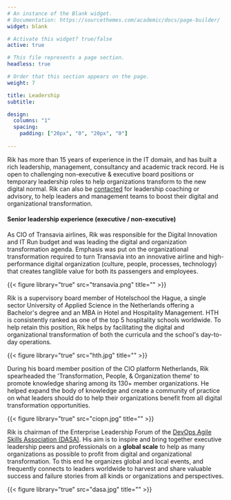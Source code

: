 ```yaml
---
# An instance of the Blank widget.
# Documentation: https://sourcethemes.com/academic/docs/page-builder/
widget: blank

# Activate this widget? true/false
active: true

# This file represents a page section.
headless: true

# Order that this section appears on the page.
weight: 7

title: Leadership
subtitle:

design:
  columns: "1"
  spacing:
    padding: ["20px", "0", "20px", "0"]
    
---
```

Rik has more than 15 years of experience in the IT domain, and has built a rich leadership, management, consultancy and academic track record. He is open to challenging non-executive & executive board positions or temporary leadership roles to help organizations transform to the new digital normal. Rik can also be [contacted](#contact) for leadership coaching or advisory, to help leaders and management teams to boost their digital and organizational transformation. 

#### Senior leadership experience (executive / non-executive)
As CIO of Transavia airlines, Rik was responsible for the Digital Innovation and IT Run budget and was leading the digital and organization transformation agenda. Emphasis was put on the organizational transformation required to turn Transavia into an innovative airline and high-performance digital organization (culture, people, processes, technology) that creates tanglible value for both its passengers and employees.

{{< figure library="true" src="transavia.png" title="" >}}

Rik is a supervisory board member of Hotelschool the Hague, a single sector University of Applied Science in the Netherlands offering a Bachelor's degree and an MBA in Hotel and Hospitality Management. HTH is consistently ranked as one of the top 5 hospitality schools worldwide. To help retain this position, Rik helps by facilitating the digital and organizational transformation of both the curricula and the school's day-to-day operations.  

{{< figure library="true" src="hth.jpg" title="" >}}

During his board member position of the CIO platform Netherlands, Rik spearheaded the 'Transformation, People, & Organization theme' to promote knowledge sharing among its 130+ member organizations. He helped expand the body of knowledge and create a community of practice on what leaders should do to help their organizations benefit from all digital transformation opportunities.

{{< figure library="true" src="ciopn.jpg" title="" >}}

Rik is chairman of the Enterprise Leadership Forum of the [DevOps Agile Skills Association (DASA)](https://www.devopsagileskills.org/). His aim is to inspire and bring together executive leadership peers and professionals on a **global scale** to help as many organizations as possible to profit from digital and organizational transformation. To this end he organizes global and local events, and frequently connects to leaders worldwide to harvest and share valuable success and failure stories from all kinds or organizations and perspectives.

{{< figure library="true" src="dasa.jpg" title="" >}}


